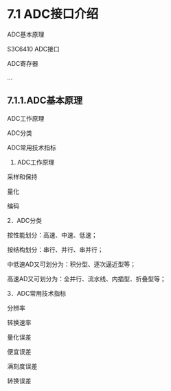 # 7.1 ADC接口介绍
ADC基本原理

S3C6410 ADC接口

ADC寄存器

…


## 7.1.1.ADC基本原理

ADC工作原理

ADC分类

ADC常用技术指标

1. ADC工作原理

采样和保持

量化

编码

2．ADC分类

按性能划分：高速、中速、低速； 

按结构划分：串行、并行、串并行； 

中低速AD又可划分为：积分型、逐次逼近型等； 

高速AD又可划分为：全并行、流水线、内插型、折叠型等； 

3．ADC常用技术指标

分辨率

转换速率

量化误差

便宜误差

满刻度误差

转换误差
